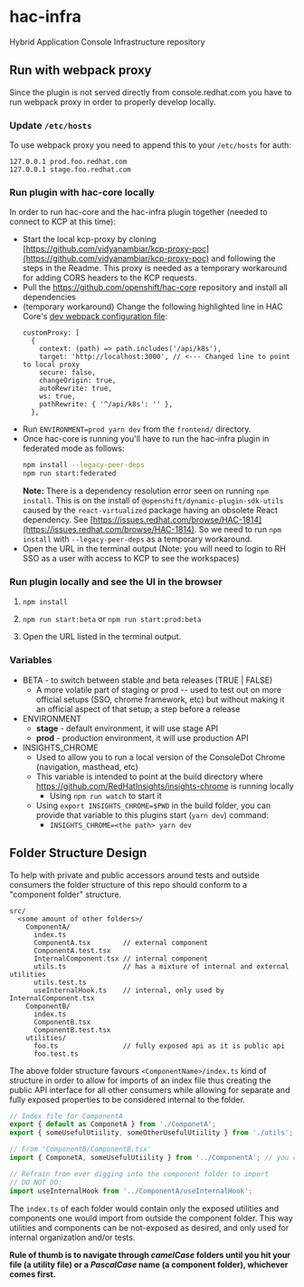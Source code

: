 # hac-infra

Hybrid Application Console Infrastructure repository

## Run with webpack proxy

Since the plugin is not served directly from console.redhat.com you have to run webpack proxy in order to properly develop locally.

### Update `/etc/hosts`

To use webpack proxy you need to append this to your `/etc/hosts` for auth:

```
127.0.0.1 prod.foo.redhat.com
127.0.0.1 stage.foo.redhat.com
```

### Run plugin with hac-core locally

In order to run hac-core and the hac-infra plugin together (needed to connect to KCP at this time):
- Start the local kcp-proxy by cloning [https://github.com/vidyanambiar/kcp-proxy-poc](https://github.com/vidyanambiar/kcp-proxy-poc) and following the steps in the Readme. This proxy is needed as a temporary workaround for adding CORS headers to the KCP requests.
- Pull the https://github.com/openshift/hac-core repository and install all dependencies
- (temporary workaround) Change the following highlighted line in HAC Core's [dev webpack configuration file](https://github.com/openshift/hac-core/blob/main/frontend/config/dev.webpack.config.js):
  ```
  customProxy: [
    {
      context: (path) => path.includes('/api/k8s'),
      target: 'http://localhost:3000', // <--- Changed line to point to local proxy
      secure: false,
      changeOrigin: true,
      autoRewrite: true,
      ws: true,
      pathRewrite: { '^/api/k8s': '' },
    },
  ```
- Run `ENVIRONMENT=prod yarn dev` from the `frontend/` directory.
- Once hac-core is running you'll have to run the hac-infra plugin in federated mode as follows:
  ```bash
  npm install --legacy-peer-deps
  npm run start:federated
  ```
  **Note:** There is a dependency resolution error seen on running `npm install`. This is on the install of `@openshift/dynamic-plugin-sdk-utils` caused by the `react-virtualized` package having an obsolete React dependency. See [https://issues.redhat.com/browse/HAC-1814](https://issues.redhat.com/browse/HAC-1814). So we need to run `npm install` with `--legacy-peer-deps` as a temporary workaround.
- Open the URL in the terminal output (Note: you will need to login to RH SSO as a user with access to KCP to see the workspaces)

### Run plugin locally and see the UI in the browser

1. ```npm install```

2. ```npm run start:beta``` or ```npm run start:prod:beta```

3. Open the URL listed in the terminal output.

### Variables

* BETA - to switch between stable and beta releases (TRUE | FALSE)
    * A more volatile part of staging or prod -- used to test out on more official setups (SSO, chrome framework, etc) but without making it an official aspect of that setup; a step before a release
* ENVIRONMENT
  * **stage** - default environment, it will use stage API
  * **prod** - production environment, it will use production API
* INSIGHTS_CHROME
  * Used to allow you to run a local version of the ConsoleDot Chrome (navigation, masthead, etc)
  * This variable is intended to point at the build directory where https://github.com/RedHatInsights/insights-chrome is running locally
    * Using `npm run watch` to start it
  * Using `export INSIGHTS_CHROME=$PWD` in the build folder, you can provide that variable to this plugins start (`yarn dev`) command:
    * `INSIGHTS_CHROME=<the path> yarn dev`

## Folder Structure Design

To help with private and public accessors around tests and outside consumers the folder structure of this repo should conform to a "component folder" structure.

```text
src/
  <some amount of other folders>/
    ComponentA/
      index.ts
      ComponentA.tsx        // external component
      ComponentA.test.tsx
      InternalComponent.tsx // internal component
      utils.ts              // has a mixture of internal and external utilities
      utils.test.ts
      useInternalHook.ts    // internal, only used by InternalComponent.tsx
    ComponentB/
      index.ts
      ComponentB.tsx
      ComponentB.test.tsx
    utilities/
      foo.ts                // fully exposed api as it is public api
      foo.test.ts
```

The above folder structure favours `<ComponentName>/index.ts` kind of structure in order to allow for imports of an index file thus creating the public API interface for all other consumers while allowing for separate and fully exposed properties to be considered internal to the folder.

```javascript
// Index file for ComponentA
export { default as ComponetA } from './ComponetA';
export { someUsefulUtiility, someOtherUsefulUtiility } from './utils';

// From 'ComponentB/ComponentB.tsx'
import { ComponetA, someUsefulUtiility } from '../ComponentA'; // you can omit '/index'

// Refrain from ever digging into the component folder to import
// DO NOT DO:
import useInternalHook from '../ComponentA/useInternalHook';
```

The `index.ts` of each folder would contain only the exposed utilities and components one would import from outside the component folder. This way utilities and components can be not-exposed as desired, and only used for internal organization and/or tests.

**Rule of thumb is to navigate through _camelCase_ folders until you hit your file (a utility file) or a _PascalCase_ name (a component folder), whichever comes first.**
